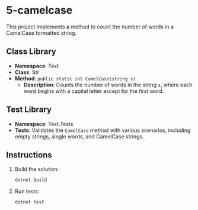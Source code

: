 # 5-camelcase

This project implements a method to count the number of words in a CamelCase formatted string.

## Class Library

- **Namespace**: Text
- **Class**: Str
- **Method**: `public static int CamelCase(string s)`
  - **Description**: Counts the number of words in the string `s`, where each word begins with a capital letter except for the first word.

## Test Library

- **Namespace**: Text.Tests
- **Tests**: Validates the `CamelCase` method with various scenarios, including empty strings, single words, and CamelCase strings.

## Instructions

1. Build the solution:
   ```bash
   dotnet build
   ```

2. Run tests:
   ```bash
   dotnet test
   ```
